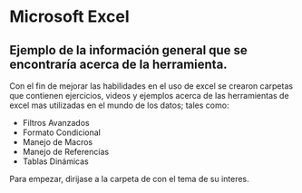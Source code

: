 ﻿# Microsoft Excel
## Ejemplo de la información general que se encontraría acerca de la herramienta.

Con el fin de mejorar las habilidades en el uso de excel se crearon carpetas que contienen 
ejercicios, videos y ejemplos acerca de las herramientas de excel mas utilizadas en el mundo de los datos;
tales como:

- Filtros Avanzados
- Formato Condicional
- Manejo de Macros
- Manejo de Referencias
- Tablas Dinámicas

Para empezar, dirijase a la carpeta de con el tema de su interes.